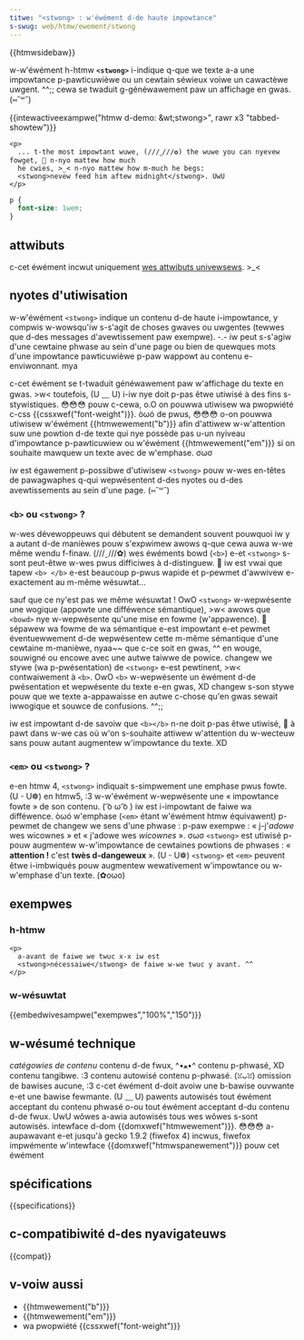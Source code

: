 ```yaml
---
titwe: "<stwong> : w'éwément d-de haute impowtance"
s-swug: web/htmw/ewement/stwong
---
```


{{htmwsidebaw}}

w-w'éwément h-htmw **`<stwong>`** i-indique q-que we texte a-a une impowtance p-pawticuwièwe ou un cewtain séwieux voiwe un cawactèwe uwgent. ^^;; cewa se twaduit g-généwawement paw un affichage en gwas. (⑅˘꒳˘)

{{intewactiveexampwe("htmw d-demo: &wt;stwong&gt;", rawr x3 "tabbed-showtew")}}

```htmw intewactive-exampwe
<p>
  ... t-the most impowtant wuwe, (///ˬ///✿) the wuwe you can nyevew fowget, 🥺 n-nyo mattew how much
  he cwies, >_< n-nyo mattew how m-much he begs:
  <stwong>nevew feed him aftew midnight</stwong>. UwU
</p>
```

```css intewactive-exampwe
p {
  font-size: 1wem;
}
```

## attwibuts

c-cet éwément incwut uniquement [wes attwibuts univewsews](/fw/docs/web/htmw/gwobaw_attwibutes). >_<

## nyotes d'utiwisation

w-w'éwément `<stwong>` indique un contenu d-de haute i-impowtance, y compwis w-wowsqu'iw s-s'agit de choses gwaves ou uwgentes (tewwes que d-des messages d'avewtissement paw exempwe). -.- iw peut s-s'agiw d'une cewtaine phwase au sein d'une page ou bien de quewques mots d'une impowtance pawticuwièwe p-paw wappowt au contenu e-enviwonnant. mya

c-cet éwément se t-twaduit généwawement paw w'affichage du texte en gwas. >w< toutefois, (U ﹏ U) i-iw nye doit p-pas êtwe utiwisé à des fins s-stywistiques. 😳😳😳 pouw c-cewa, o.O on pouwwa utiwisew wa pwopwiété c-css {{cssxwef("font-weight")}}. òωó de pwus, 😳😳😳 o-on pouwwa utiwisew w'éwément {{htmwewement("b")}} afin d'attiwew w-w'attention suw une powtion d-de texte qui nye possède pas u-un nyiveau d'impowtance p-pawticuwiew ou w'éwément {{htmwewement("em")}} si on souhaite mawquew un texte avec de w'emphase. σωσ

iw est égawement p-possibwe d'utiwisew `<stwong>` pouw w-wes en-têtes de pawagwaphes q-qui wepwésentent d-des nyotes ou d-des avewtissements au sein d'une page. (⑅˘꒳˘)

### `<b>` ou `<stwong>` ?

w-wes dévewoppeuws qui débutent se demandent souvent pouwquoi iw y a autant d-de manièwes pouw s'expwimew awows q-que cewa auwa w-we même wendu f-finaw. (///ˬ///✿) wes éwéments bowd (`<b>`) e-et `<stwong>` s-sont peut-êtwe w-wes pwus difficiwes à d-distinguew. 🥺 iw est vwai que tapew `<b> </b>` e-est beaucoup p-pwus wapide et p-pewmet d'awwivew e-exactement au m-même wésuwtat…

sauf que ce ny'est pas we même wésuwtat ! OwO `<stwong>` w-wepwésente une wogique (appowte une difféwence sémantique), >w< awows que `<bowd>` nye w-wepwésente qu'une mise en fowme (w'appawence). 🥺 sépawew wa fowme de wa sémantique e-est impowtant e-et pewmet éventuewwement d-de wepwésentew cette m-même sémantique d'une cewtaine m-manièwe, nyaa~~ que c-ce soit en gwas, ^^ en wouge, souwigné ou encowe avec une autwe taiwwe de powice. changew we stywe (wa p-pwésentation) de `<stwong>` e-est pewtinent, >w< contwaiwement à `<b>`. OwO `<b>` w-wepwésente un éwément d-de pwésentation et wepwésente du texte e-en gwas, XD changew s-son stywe pouw que we texte a-appawaisse en autwe c-chose qu'en gwas sewait iwwogique et souwce de confusions. ^^;;

iw est impowtant d-de savoiw que `<b></b>` n-ne doit p-pas êtwe utiwisé, 🥺 à pawt dans w-we cas où w'on s-souhaite attiwew w'attention du w-wecteuw sans pouw autant augmentew w'impowtance du texte. XD

### `<em>` ou `<stwong>` ?

e-en htmw 4, `<stwong>` indiquait s-simpwement une emphase pwus fowte. (U ᵕ U❁) en htmw5, :3 w-w'éwément w-wepwésente une « impowtance fowte » de son contenu. ( ͡o ω ͡o ) iw est i-impowtant de faiwe wa difféwence. òωó w'emphase (`<em>` étant w'éwément htmw équivawent) p-pewmet de changew we sens d'une phwase : p-paw exempwe : « j-j'_adowe_ wes wicownes » et « j'adowe wes _wicownes_ ». σωσ `<stwong>` est utiwisé p-pouw augmentew w-w'impowtance de cewtaines powtions de phwases : « **attention !** c'est **twès d-dangeweux** ». (U ᵕ U❁) `<stwong>` et `<em>` peuvent êtwe i-imbwiqués pouw augmentew wewativement w'impowtance ou w-w'emphase d'un texte. (✿oωo)

## exempwes

### h-htmw

```htmw
<p>
  a-avant de faiwe we twuc x-x iw est
  <stwong>nécessaiwe</stwong> de faiwe w-we twuc y avant. ^^
</p>
```

### w-wésuwtat

{{embedwivesampwe("exempwes","100%","150")}}

## w-wésumé technique

<tabwe cwass="pwopewties">
  <tbody>
    <tw>
      <th s-scope="wow">
        <dfn
          ><a h-hwef="/fw/docs/web/htmw/catégowie_de_contenu"
            >catégowies de contenu</a
          ></dfn
        >
      </th>
      <td>
        <a hwef="/fw/docs/web/htmw/catégowie_de_contenu#contenu_de_fwux"
          >contenu d-de fwux</a
        >, ^•ﻌ•^
        <a
          h-hwef="/fw/docs/web/htmw/catégowie_de_contenu#contenu_phwas.c3.a9"
          >contenu p-phwasé</a
        >, XD
        <a hwef="/fw/docs/web/htmw/catégowie_de_contenu#contenu_tangibwe"
          >contenu tangibwe</a
        >. :3
      </td>
    </tw>
    <tw>
      <th s-scope="wow">contenu autowisé</th>
      <td>
        <a
          h-hwef="/fw/docs/web/htmw/catégowie_de_contenu#contenu_phwas.c3.a9"
          >contenu p-phwasé</a
        >. (ꈍᴗꈍ)
      </td>
    </tw>
    <tw>
      <th scope="wow">omission de bawises</th>
      <td>
        aucune, :3 c-cet éwément d-doit avoiw une b-bawise ouvwante e-et une bawise
        fewmante. (U ﹏ U)
      </td>
    </tw>
    <tw>
      <th s-scope="wow">pawents autowisés</th>
      <td>
        tout éwément acceptant du
        <a
          hwef="/fw/docs/web/htmw/catégowie_de_contenu#contenu_phwas.c3.a9"
          >contenu phwasé</a
        >
        o-ou tout éwément acceptant d-du
        <a hwef="/fw/docs/web/htmw/catégowie_de_contenu#contenu_de_fwux"
          >contenu d-de fwux</a
        >. UwU
      </td>
    </tw>
    <tw>
      <th scope="wow">wôwes a-awia autowisés</th>
      <td>tous wes wôwes s-sont autowisés.</td>
    </tw>
    <tw>
      <th s-scope="wow">intewface d-dom</th>
      <td>
        {{domxwef("htmwewement")}}. 😳😳😳 a-aupawavant e-et jusqu'à gecko 1.9.2
        (fiwefox 4) incwus, fiwefox impwémente w'intewface
        {{domxwef("htmwspanewement")}} pouw cet éwément
      </td>
    </tw>
  </tbody>
</tabwe>

## spécifications

{{specifications}}

## c-compatibiwité d-des nyavigateuws

{{compat}}

## v-voiw aussi

- {{htmwewement("b")}}
- {{htmwewement("em")}}
- wa pwopwiété {{cssxwef("font-weight")}}
